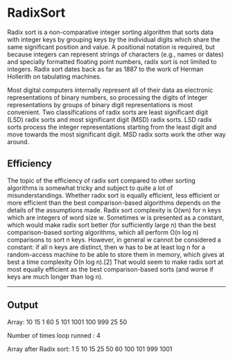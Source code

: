 # RadixSort

Radix sort is a non-comparative integer sorting algorithm that sorts data with integer keys by grouping keys by the individual digits which share the same significant position and value. A positional notation is required, but because integers can represent strings of characters (e.g., names or dates) and specially formatted floating point numbers, radix sort is not limited to integers. Radix sort dates back as far as 1887 to the work of Herman Hollerith on tabulating machines.

Most digital computers internally represent all of their data as electronic representations of binary numbers, so processing the digits of integer representations by groups of binary digit representations is most convenient. Two classifications of radix sorts are least significant digit (LSD) radix sorts and most significant digit (MSD) radix sorts. LSD radix sorts process the integer representations starting from the least digit and move towards the most significant digit. MSD radix sorts work the other way around.

## Efficiency

The topic of the efficiency of radix sort compared to other sorting algorithms is somewhat tricky and subject to quite a lot of misunderstandings. Whether radix sort is equally efficient, less efficient or more efficient than the best comparison-based algorithms depends on the details of the assumptions made. Radix sort complexity is O(wn) for n keys which are integers of word size w. Sometimes w is presented as a constant, which would make radix sort better (for sufficiently large n) than the best comparison-based sorting algorithms, which all perform O(n log n) comparisons to sort n keys. However, in general w cannot be considered a constant: if all n keys are distinct, then w has to be at least log n for a random-access machine to be able to store them in memory, which gives at best a time complexity O(n log n).[2] That would seem to make radix sort at most equally efficient as the best comparison-based sorts (and worse if keys are much longer than log n).

----------------------------------------------------------------------------------------------------------

## Output

Array: 10 15 1 60 5 101 1001 100 999 25 50 

Number of times loop runned : 4

Array after Radix sort: 1 5 10 15 25 50 60 100 101 999 1001 
